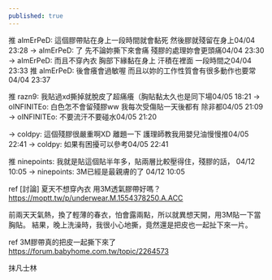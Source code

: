 ```yaml
---
published: true
---
```

推 aImErPeD: 這個膠帶貼在身上一段時間就會黏死 然後膠就殘留在身上04/04 23:28
→ aImErPeD: 了 先不論妳撕下來會痛 殘膠的處理妳會更頭痛04/04 23:30
→ aImErPeD: 而且不穿內衣 胸部下緣黏在身上 汗積在裡面 一段時間之04/04 23:33
推 aImErPeD: 後會癢會過敏喔 而且以妳的工作性質會有很多動作也要常04/04 23:37

推 razn9: 我貼過xd撕掉就脫皮了超痛癢（胸貼黏太久也是同下場04/05 18:21
→ oINFINITEo: 白色怎不會留殘膠ww 我每次受傷貼一天後都有  除非都04/05 21:09
→ oINFINITEo: 不要流汗不要碰水04/05 21:20

→ coldpy: 這個殘膠很嚴重啊XD 離題一下 護理師教我用嬰兒油慢慢推04/05 22:41
→ coldpy:  如果有困擾可以參考04/05 22:41

推 ninepoints: 我就是貼這個貼半年多，貼兩層比較壓得住，殘膠的話， 04/12 10:05
→ ninepoints: 3M已經是最親膚的了 04/12 10:05

ref
[討論] 夏天不想穿內衣 用3M透氣膠帶好嗎？
https://moptt.tw/p/underwear.M.1554378250.A.ACC

前兩天天氣熱，換了輕薄的春衣，怕會露兩點，所以就異想天開，用3M貼一下當胸貼。
結果，晚上洗澡時，我很小心地撕，竟然還是把皮也一起扯下來一片。

ref
3M膠帶真的把皮一起撕下來了
https://forum.babyhome.com.tw/topic/2264573

抹凡士林
